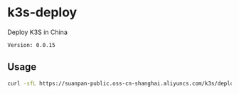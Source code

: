 # k3s-deploy
Deploy K3S in China

`Version: 0.0.15`

## Usage
``` bash
curl -sfL https://suanpan-public.oss-cn-shanghai.aliyuncs.com/k3s/deploy.sh | sh -
```
